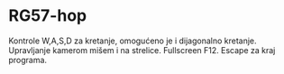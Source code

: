 # RG57-hop

Kontrole W,A,S,D za kretanje, omogućeno je i dijagonalno kretanje.
Upravljanje kamerom mišem i na strelice.
Fullscreen F12.
Escape za kraj programa.
